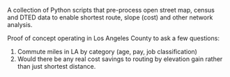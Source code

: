 A collection of Python scripts that pre-process open street map, census and
DTED data to enable shortest route, slope (cost) and other network 
analysis.

Proof of concept operating in Los Angeles County to ask a few questions:

1. Commute miles in LA by category (age, pay, job classification)
2. Would there be any real cost savings to routing by elevation gain 
rather than just shortest distance.